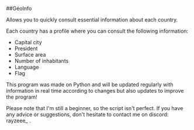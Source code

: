 ##GéoInfo

Allows you to quickly consult essential information about each country.

Each country has a profile where you can consult the following information:
- Capital city
- President
- Surface area
- Number of inhabitants
- Language
- Flag

This program was made on Python and will be updated regularly with information in real time according to changes but also updates to improve the program!

Please note that I'm still a beginner, so the script isn't perfect. If you have any advice or suggestions, don't hesitate to contact me on discord: rayzeee_ .
